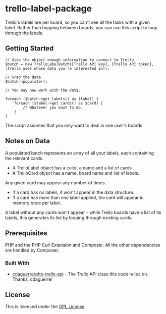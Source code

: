 # trello-label-package

Trello's labels are per board, so you can't see all the tasks with a given label. Rather than hopping between boards, you can use this script to loop through the labels.

## Getting Started

```
// Give the object enough information to connect to Trello
$batch = new TrelloLabelBatch([Trello API key], [Trello API token], [Trello user whose data you're interested in]);

// Grab the data
$batch->populate();

// You may now work with the data.

foreach ($batch->get_labels() as $label) {
    foreach ($label->get_cards() as $card) {
        // Whatever you want to do.
    }
}
```

The script assumes that you only want to deal in one user's boards.

## Notes on Data

A populated batch represents an array of all your labels, each containing the relevant cards.
 * A TrelloLabel object has a color, a name and a list of cards
 * A TrelloCard object has a name, board name and list of labels.

Any given card may appear any number of times.
 * If a card has no labels, it won't appear in the data structure.
 * If a card has more than one label applied, the card will appear in memory once per label.

A label without any cards won't appear - while Trello boards have a list of its labels, this generates its list by looping through existing cards.

## Prerequisites

PHP and the PHP Curl Extension and Composer. All the other dependencies are handled by Composer.

### Built With

* [cdaguerre/php-trello-api](https://github.com/cdaguerre/php-trello-api) - The Trello API class this code relies on. Thanks, cdaguerre!

## License

This is licensed under the [GPL License](https://www.gnu.org/licenses/gpl-3.0.html)
